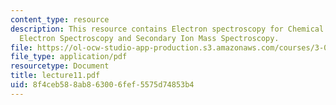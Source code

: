 ```yaml
---
content_type: resource
description: This resource contains Electron spectroscopy for Chemical Analysis, Auger
  Electron Spectroscopy and Secondary Ion Mass Spectroscopy.
file: https://ol-ocw-studio-app-production.s3.amazonaws.com/courses/3-051j-materials-for-biomedical-applications-spring-2006/8f4ceb588ab863006fef5575d74853b4_lecture11.pdf
file_type: application/pdf
resourcetype: Document
title: lecture11.pdf
uid: 8f4ceb58-8ab8-6300-6fef-5575d74853b4
---
```

